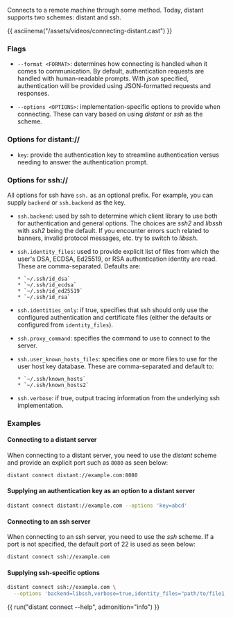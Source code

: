Connects to a remote machine through some method. Today, distant supports two
schemes: distant and ssh.

{{ asciinema("/assets/videos/connecting-distant.cast") }}

### Flags

* `--format <FORMAT>`: determines how connecting is handled when it comes to
  communication. By default, authentication requests are handled with
  human-readable prompts. With *json* specified, authentication will be
  provided using JSON-formatted requests and responses.

* `--options <OPTIONS>`: implementation-specific options to provide when
  connecting. These can vary based on using *distant* or *ssh* as the scheme.

### Options for distant://

* `key`: provide the authentication key to streamline authentication versus
  needing to answer the authentication prompt.

### Options for ssh://

All options for ssh have `ssh.` as an optional prefix. For example, you can
supply `backend` or `ssh.backend` as the key.

* `ssh.backend`: used by ssh to determine which client library to use both for
  authentication and general options. The choices are *ssh2* and *libssh* with
  *ssh2* being the default. If you encounter errors such related to banners,
  invalid protocol messages, etc. try to switch to *libssh*.

* `ssh.identity_files`: used to provide explicit list of files from which the
  user's DSA, ECDSA, Ed25519, or RSA authentication identity are read. These
  are comma-separated. Defaults are:

      * `~/.ssh/id_dsa`
      * `~/.ssh/id_ecdsa`
      * `~/.ssh/id_ed25519`
      * `~/.ssh/id_rsa`

* `ssh.identities_only`: if true, specifies that ssh should only use the
  configured authentication and certificate files (either the defaults or
  configured from `identity_files`).

* `ssh.proxy_command`: specifies the command to use to connect to the server.

* `ssh.user_known_hosts_files`: specifies one or more files to use for the user
  host key database. These are comma-separated and default to:

      * `~/.ssh/known_hosts`
      * `~/.ssh/known_hosts2`

* `ssh.verbose`: if true, output tracing information from the underlying ssh
  implementation.

### Examples

#### Connecting to a distant server

When connecting to a distant server, you need to use the *distant* scheme and
provide an explicit port such as `8080` as seen below:

```sh
distant connect distant://example.com:8080
```

#### Supplying an authentication key as an option to a distant server

```sh
distant connect distant://example.com --options 'key=abcd'
```

#### Connecting to an ssh server

When connecting to an ssh server, you need to use the *ssh* scheme. If a port
is not specified, the default port of 22 is used as seen below:

```sh
distant connect ssh://example.com
```

#### Supplying ssh-specific options

```sh
distant connect ssh://example.com \
  --options 'backend=libssh,verbose=true,identity_files="path/to/file1,path/to/file2"'
```

{{ run("distant connect --help", admonition="info") }}

